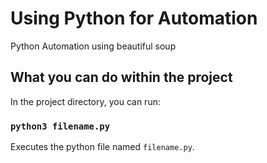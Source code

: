 # Using Python for Automation

Python Automation using beautiful soup

## What you can do within the project

In the project directory, you can run:

### `python3 filename.py`

Executes the python file named `filename.py`.
